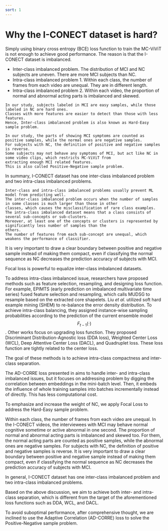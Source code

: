 ```yaml
---
sort: 1
---
```


# Why the I-CONECT dataset is hard?

Simply using binary cross entropy (BCE) loss function to train the MC-ViViT is not enough to achieve good performance. 
The reason is that the I-CONECT dataset is imbalanced.

- Inter-class imbalanced problem. The distribution of MCI and NC subjects are uneven. There are more MCI subjects than NC.
- Intra-class imbalanced problem 1. Within each class, the number of frames from each video are unequal. They are in different length.
- Intra-class imbalanced problem 2. Within each video, the proportion of normal and abnormal acting parts is imbalanced and skewed.

```tip
In our study, subjects labeled in MCI are easy samples, while those labeled in NC are hard ones.
Classes with more features are easier to detect than those with less features. 
Hence, Inter-class imbalanced problem is also known as Hard-Easy sample problem.
```

```tip
In our study, the parts of showing MCI symptoms are counted as positive samples, while the normal ones are negative samples.  
For subjects with NC, the definition of positive and negative samples is reverse.  
Some subjects may not behave any symptoms of MCI, but act like NC in some video clips, which restricts MC-ViViT from 
extracting enough MCI related features. 
This is also called Positive-Negative sample problem.
```

In summary, I-CONECT dataset has one inter-class imbalanced problem and two intra-class imbalanced problems. 

```note
Inter-class and intra-class imbalanced problems usually prevent ML model from predicting well. 
The inter-class imbalanced problem occurs when the number of samples in some classes is much larger than those in other 
classes, which causes the misclassification of rare class examples. 
The intra-class imbalanced dataset means that a class consists of several sub-concepts or sub-clusters. 
Moreover, at least one of the concepts or clusters is represented by significantly less number of samples than the 
others. 
The number of features from each sub-concept are unequal, which weakens the performance of classifier.
```




It is very important to draw a clear boundary between positive and negative sample instead of making them compact, even 
if classifying the normal sequence as NC decreases the prediction accuracy of subjects with MCI. 




Focal loss is powerful to equalize inter-class imbalanced datasets. 


To address intra-class imbalanced issue, researchers have proposed methods such as feature selection, resampling, and 
designing loss function. 
For example, EPIMTS (early prediction on imbalanced multivariate time series) fused feature selection and resampling, 
which calls MUDSG to resample based on the extracted core shapelets. 
Liu _et al_. utilized soft hard example mining (SHEM) to re-balance the error density distribution. 
To achieve intra-class balancing, they assigned instance-wise sampling probabilities according to the prediction of the 
current ensemble model $$F_{t-1}(\cdot)$$. 
Other works focus on upgrading loss function. 
They proposed Discriminant Distribution-Agnostic loss (DDA loss), Weighted Center Loss (WCL), Deep Attentive Center Loss 
(DACL), and Quadruplet loss. 
These loss function are tightly related to the center loss. 

The goal of these methods is to achieve intra-class compactness and inter-class separation. 

The AD-CORRE loss presented in aims to handle inter- and intra-class imbalanced issues, but it focuses on addressing 
problem by digging the correlation between embeddings in the mini-batch level. 
Then, it embeds the influence of whole training samples into batches incrementally instead of directly. 
This has less computational cost.

To emphasize and increase the weight of NC, we apply Focal Loss to address the Hard-Easy sample problem. 

Within each class, the number of frames from each video are unequal. 
In the I-CONECT videos, the interviewees with MCI may behave normal cognitive sometime or active abnormal in one second. 
The proportion of normal and abnormal acting parts is imbalanced and skewed too. 
For them, the normal acting parts are counted as positive samples, while the abnormal ones are negative samples. 
For subjects with NC, the definition of positive and negative samples is reverse. 
It is very important to draw a clear boundary between positive and negative sample instead of making them compact, even 
if classifying the normal sequence as NC decreases the prediction accuracy of subjects with MCI. 

In general, I-CONECT dataset has one inter-class imbalanced problem and two intra-class imbalanced problems. 

Based on the above discussion, we aim to achieve both inter- and intra-class separation, which is different from the 
target of the aforementioned loss functions such as DDA, WCL, and DACL. 

To avoid suboptimal performance, after comprehensive thought, we are inclined to use the Adaptive Correlation (AD-CORRE) 
loss to solve the Positive-Negative sample problem.